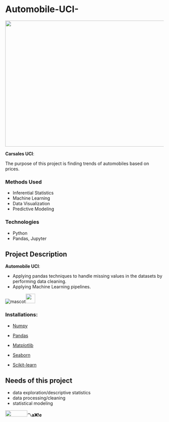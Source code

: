# Automobile-UCI-

<img src="https://www.mikerezinissan.com/static/dealer-19072/mikerezinissan-about3.jpg" width="650" height="400">


**Carsales UCI**:

The purpose of this project is finding trends of automobiles based on prices.


### Methods Used

* Inferential Statistics
* Machine Learning
* Data Visualization
* Predictive Modeling


### Technologies

* Python
* Pandas, Jupyter


## Project Description

**Automobile UCI**:

* Applying pandas techniques to handle missing values in the datasets by performing data cleaning.
* Applying Machine Learning pipelines. 


![mascot](https://learncodeonline.in/mascot.png "Code")<img src="https://www.flaticon.com/svg/static/icons/svg/1488/1488811.svg" width="30" height="30">


### Installations:
* [Numpy](https://pypi.org/project/numpy/ "pip install numpy") 

* [Pandas](https://pypi.org/project/pandas/ "pip install pandas")

* [Matplotlib](https://pypi.org/project/matplotlib/ "pip install matplotlib") 

* [Seaborn](https://pypi.org/project/seaborn/ "pip install seaborn") 

* [Scikit-learn](https://pypi.org/project/scikit-learn/ "pip install scikit-learn") 


## Needs of this project

- data exploration/descriptive statistics
- data processing/cleaning
- statistical modeling

<img src="https://learncodeonline.in/gitone.png" width="70" height="20">**〽️a❌!e**

